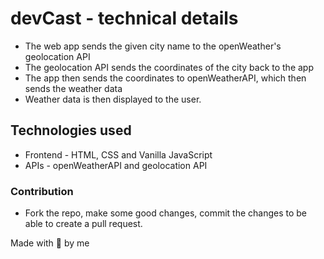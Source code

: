 # devCast - technical details
* The web app sends the given city name to the openWeather's geolocation API
* The geolocation API sends the coordinates of the city back to the app
* The app then sends the coordinates to openWeatherAPI, which then sends the weather data
* Weather data is then displayed to the user.

## Technologies used
* Frontend - HTML, CSS and Vanilla JavaScript
* APIs - openWeatherAPI and geolocation API

### Contribution
* Fork the repo, make some good changes, commit the changes to be able to create a pull request.

Made with 🤍 by me
